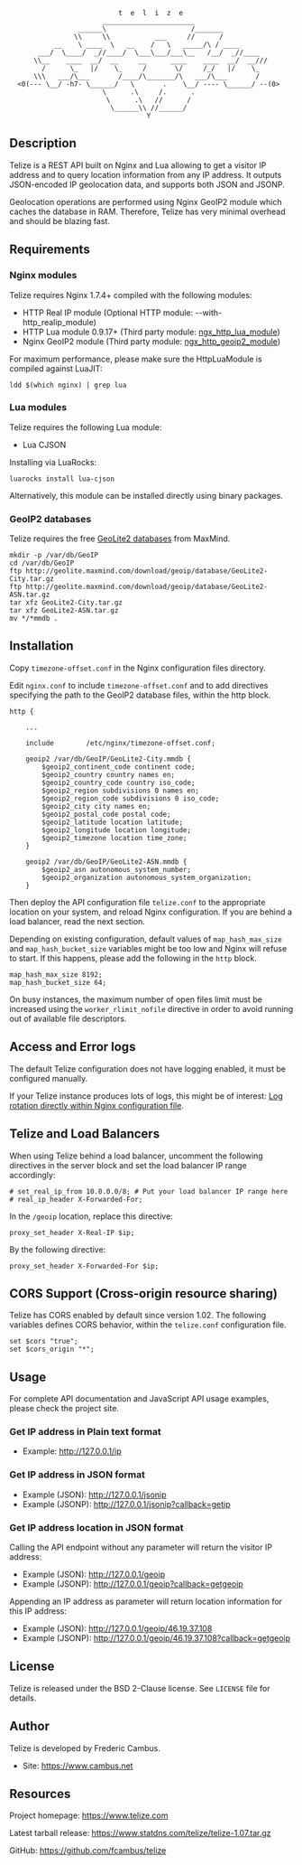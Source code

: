 
                               t  e  l  i  z  e
                           _______________________
                     ______\                     /_______
                    \\     \\           ___     //      /
               __    \ ____  \   __    /   \   _____/\ / ____
           ___/  \____/  _//____/  \___\___/___\__   /__/  _//____
          \\__    ____  __/  __     __      ____    ____  __/  __///
            /      \_   |/    \_     /       \/     /_/   |/    \_
          \\\   ___/\___       /____/\_______/\   ___/\___       /
      <0(--- \__/ -h7- \______/   \       .    \__/ ---- \______/ --(0>
                           \      .\     /.      .
                            \      .\   //      /
                             \______\\ //______/
                                      Y

## Description

Telize is a REST API built on Nginx and Lua allowing to get a visitor IP
address and to query location information from any IP address. It outputs
JSON-encoded IP geolocation data, and supports both JSON and JSONP.

Geolocation operations are performed using Nginx GeoIP2 module which caches
the database in RAM. Therefore, Telize has very minimal overhead and should
be blazing fast.

## Requirements

### Nginx modules

Telize requires Nginx 1.7.4+ compiled with the following modules:

- HTTP Real IP module (Optional HTTP module: --with-http_realip_module)
- HTTP Lua module 0.9.17+ (Third party module: [ngx_http_lua_module][1])
- Nginx GeoIP2 module (Third party module: [ngx_http_geoip2_module][2])

For maximum performance, please make sure the HttpLuaModule is compiled
against LuaJIT:

	ldd $(which nginx) | grep lua

### Lua modules

Telize requires the following Lua module:

- Lua CJSON

Installing via LuaRocks:

	luarocks install lua-cjson

Alternatively, this module can be installed directly using binary packages.

### GeoIP2 databases

Telize requires the free [GeoLite2 databases][3] from MaxMind.

	mkdir -p /var/db/GeoIP
	cd /var/db/GeoIP
	ftp http://geolite.maxmind.com/download/geoip/database/GeoLite2-City.tar.gz
	ftp http://geolite.maxmind.com/download/geoip/database/GeoLite2-ASN.tar.gz
	tar xfz GeoLite2-City.tar.gz
	tar xfz GeoLite2-ASN.tar.gz
	mv */*mmdb .

## Installation

Copy `timezone-offset.conf` in the Nginx configuration files directory.

Edit `nginx.conf` to include `timezone-offset.conf` and to add directives
specifying the path to the GeoIP2 database files, within the http block.

	http {

		...

		include        /etc/nginx/timezone-offset.conf;

		geoip2 /var/db/GeoIP/GeoLite2-City.mmdb {
			$geoip2_continent_code continent code;
			$geoip2_country country names en;
			$geoip2_country_code country iso_code;
			$geoip2_region subdivisions 0 names en;
			$geoip2_region_code subdivisions 0 iso_code;
			$geoip2_city city names en;
			$geoip2_postal_code postal code;
			$geoip2_latitude location latitude;
			$geoip2_longitude location longitude;
			$geoip2_timezone location time_zone;
		}

		geoip2 /var/db/GeoIP/GeoLite2-ASN.mmdb {
			$geoip2_asn autonomous_system_number;
			$geoip2_organization autonomous_system_organization;
		}

Then deploy the API configuration file `telize.conf` to the appropriate
location on your system, and reload Nginx configuration. If you are behind
a load balancer, read the next section.

Depending on existing configuration, default values of `map_hash_max_size`
and `map_hash_bucket_size` variables might be too low and Nginx will refuse
to start. If this happens, please add the following in the `http` block.

	map_hash_max_size 8192;
	map_hash_bucket_size 64;

On busy instances, the maximum number of open files limit must be increased
using the `worker_rlimit_nofile` directive in order to avoid running out of
available file descriptors.

## Access and Error logs

The default Telize configuration does not have logging enabled, it must be
configured manually.

If your Telize instance produces lots of logs, this might be of interest:
[Log rotation directly within Nginx configuration file][4].

## Telize and Load Balancers

When using Telize behind a load balancer, uncomment the following directives
in the server block and set the load balancer IP range accordingly:

	# set_real_ip_from 10.0.0.0/8; # Put your load balancer IP range here
	# real_ip_header X-Forwarded-For;

In the `/geoip` location, replace this directive:

	proxy_set_header X-Real-IP $ip;

By the following directive:

	proxy_set_header X-Forwarded-For $ip;

## CORS Support (Cross-origin resource sharing)

Telize has CORS enabled by default since version 1.02. The following variables
defines CORS behavior, within the `telize.conf` configuration file.

	set $cors "true";
	set $cors_origin "*";

## Usage

For complete API documentation and JavaScript API usage examples, please check
the project site.

### Get IP address in Plain text format

- Example: http://127.0.0.1/ip

### Get IP address in JSON format

- Example (JSON): http://127.0.0.1/jsonip
- Example (JSONP): http://127.0.0.1/jsonip?callback=getip

### Get IP address location in JSON format

Calling the API endpoint without any parameter will return the visitor
IP address:

- Example (JSON): http://127.0.0.1/geoip
- Example (JSONP): http://127.0.0.1/geoip?callback=getgeoip

Appending an IP address as parameter will return location information for
this IP address:

- Example (JSON): http://127.0.0.1/geoip/46.19.37.108
- Example (JSONP): http://127.0.0.1/geoip/46.19.37.108?callback=getgeoip

## License

Telize is released under the BSD 2-Clause license. See `LICENSE` file
for details.

## Author

Telize is developed by Frederic Cambus.

- Site: https://www.cambus.net

## Resources

Project homepage: https://www.telize.com

Latest tarball release: https://www.statdns.com/telize/telize-1.07.tar.gz

GitHub: https://github.com/fcambus/telize

[1]: https://github.com/openresty/lua-nginx-module
[2]: https://github.com/leev/ngx_http_geoip2_module
[3]: https://dev.maxmind.com/geoip/geoip2/geolite2/
[4]: https://www.cambus.net/log-rotation-directly-within-nginx-configuration-file/
